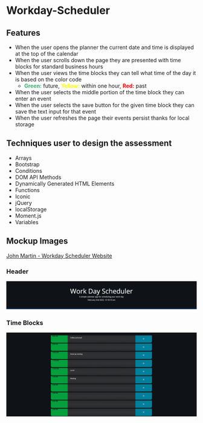 # Workday-Scheduler
## Features
- When the user opens the planner the current date and time is displayed at the top of the calendar
- When the user scrolls down the page they are presented with time blocks for standard business hours
- When the user views the time blocks they can tell what time of the day it is based on the color code
    - <b style="color: MediumSeaGreen">Green:</b> future, <b style="color: Yellow">Yellow:</b> within one hour, <b style="color: Red">Red:</b> past 
- When the user selects the middle portion of the time block they can enter an event
- When the user selects the save button for the given time block they can save the text input for that event
- When the user refreshes the page their events persist thanks for local storage

## Techniques user to design the assessment
- Arrays
- Bootstrap
- Conditions
- DOM API Methods
- Dynamically Generated HTML Elements
- Functions
- Iconic
- jQuery
- localStorage
- Moment.js
- Variables

## Mockup Images

[John Martin - Workday Scheduler Website](https://gemsjohn.github.io/Workday-Scheduler/)

### Header
![Workday Scheduler Top](https://github.com/gemsjohn/Workday-Scheduler/blob/main/assets/img/header.png)

### Time Blocks
![Workday Scheduler Time Blocks](https://github.com/gemsjohn/Workday-Scheduler/blob/main/assets/img/body.png)